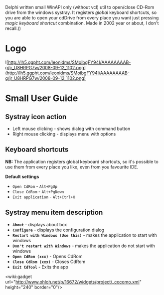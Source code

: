 Delphi written small WinAPI only (without vcl) util to open/close CD-Rom drive from the windows systray.
It registers _global_ keyboard shortcuts, so you are able to open your cdDrive from every place you want just pressing _magic keyboard shortcut_ combination.
Made in 2002 year or about, I don't recall.))

# Logo #
![http://lh5.ggpht.com/leonidms/SMoibgFY94I/AAAAAAAAB-g/jr_U8HRPG7w/2008-09-12_1102.png](http://lh5.ggpht.com/leonidms/SMoibgFY94I/AAAAAAAAB-g/jr_U8HRPG7w/2008-09-12_1102.png)

# Small User Guide #

## Systray icon action ##
  * Left mouse clicking - shows dialog with command button
  * Right mouse clicking - displays menu with options

## Keyboard shortcuts ##
**NB:** The application registers global keyboard shortcuts, so it's possible to use them from every place you like, even from you favourite IDE.

**Default settings**
  * `Open CdRom` - `Alt+PgUp`
  * `Close CdRom` - `Alt+PgDown`
  * `Exit application` - `Alt+Ctrl+X`

## Systray menu item description ##
  * **`About`** - displays about box
  * **`Configure`**  - displays the configuration dialog
  * **`Restart with Windows (Use this)`**  - makes the application to start with windows
  * **`Don't restart with Windows`**  - makes the application do not start with windows
  * **`Open CdRom (xxx)`**  - Opens CdRom
  * **`Close CdRom (xxx)`**  - Closes CdRom
  * **`Exit CdTool`**  - Exits the app


&lt;wiki:gadget url="http://www.ohloh.net/p/16672/widgets/project\_cocomo.xml" height="240" border="0"/&gt;